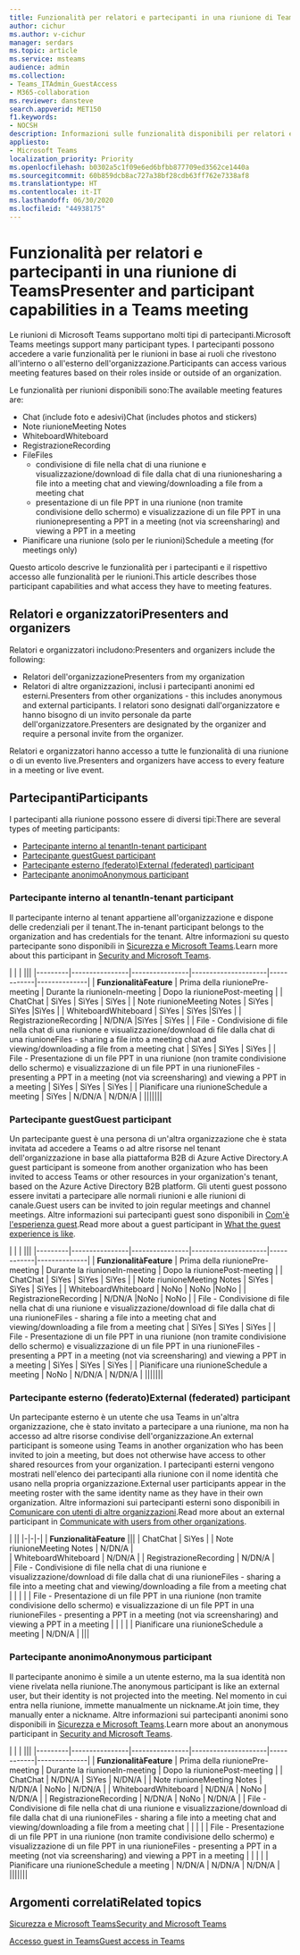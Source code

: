 ```yaml
---
title: Funzionalità per relatori e partecipanti in una riunione di Teams
author: cichur
ms.author: v-cichur
manager: serdars
ms.topic: article
ms.service: msteams
audience: admin
ms.collection:
- Teams_ITAdmin_GuestAccess
- M365-collaboration
ms.reviewer: dansteve
search.appverid: MET150
f1.keywords:
- NOCSH
description: Informazioni sulle funzionalità disponibili per relatori e partecipanti una riunione di Teams.
appliesto:
- Microsoft Teams
localization_priority: Priority
ms.openlocfilehash: b0302a5c1f09e6ed6bfbb877709ed3562ce1440a
ms.sourcegitcommit: 60b859dcb8ac727a38bf28cdb63ff762e7338af8
ms.translationtype: HT
ms.contentlocale: it-IT
ms.lasthandoff: 06/30/2020
ms.locfileid: "44938175"
---
```

<a name="presenter-and-participant-capabilities-in-a-teams-meeting"></a><span data-ttu-id="b6864-103">Funzionalità per relatori e partecipanti in una riunione di Teams</span><span class="sxs-lookup"><span data-stu-id="b6864-103">Presenter and participant capabilities in a Teams meeting</span></span>
======================================================

<span data-ttu-id="b6864-104">Le riunioni di Microsoft Teams supportano molti tipi di partecipanti.</span><span class="sxs-lookup"><span data-stu-id="b6864-104">Microsoft Teams meetings support many participant types.</span></span> <span data-ttu-id="b6864-105">I partecipanti possono accedere a varie funzionalità per le riunioni in base ai ruoli che rivestono all'interno o all'esterno dell'organizzazione.</span><span class="sxs-lookup"><span data-stu-id="b6864-105">Participants can access various meeting features based on their roles inside or outside of an organization.</span></span>

<span data-ttu-id="b6864-106">Le funzionalità per riunioni disponibili sono:</span><span class="sxs-lookup"><span data-stu-id="b6864-106">The available meeting features are:</span></span>

- <span data-ttu-id="b6864-107">Chat (include foto e adesivi)</span><span class="sxs-lookup"><span data-stu-id="b6864-107">Chat (includes photos and stickers)</span></span>
- <span data-ttu-id="b6864-108">Note riunione</span><span class="sxs-lookup"><span data-stu-id="b6864-108">Meeting Notes</span></span>
- <span data-ttu-id="b6864-109">Whiteboard</span><span class="sxs-lookup"><span data-stu-id="b6864-109">Whiteboard</span></span>
- <span data-ttu-id="b6864-110">Registrazione</span><span class="sxs-lookup"><span data-stu-id="b6864-110">Recording</span></span>
- <span data-ttu-id="b6864-111">File</span><span class="sxs-lookup"><span data-stu-id="b6864-111">Files</span></span>
    - <span data-ttu-id="b6864-112">condivisione di file nella chat di una riunione e visualizzazione/download di file dalla chat di una riunione</span><span class="sxs-lookup"><span data-stu-id="b6864-112">sharing a file into a meeting chat and viewing/downloading a file from a meeting chat</span></span>
    - <span data-ttu-id="b6864-113">presentazione di un file PPT in una riunione (non tramite condivisione dello schermo) e visualizzazione di un file PPT in una riunione</span><span class="sxs-lookup"><span data-stu-id="b6864-113">presenting a PPT in a meeting (not via screensharing) and viewing a PPT in a meeting</span></span>
- <span data-ttu-id="b6864-114">Pianificare una riunione (solo per le riunioni)</span><span class="sxs-lookup"><span data-stu-id="b6864-114">Schedule a meeting (for meetings only)</span></span>

<span data-ttu-id="b6864-115">Questo articolo descrive le funzionalità per i partecipanti e il rispettivo accesso alle funzionalità per le riunioni.</span><span class="sxs-lookup"><span data-stu-id="b6864-115">This article describes those participant capabilities and what access they have to meeting features.</span></span>

## <a name="presenters-and-organizers"></a><span data-ttu-id="b6864-116">Relatori e organizzatori</span><span class="sxs-lookup"><span data-stu-id="b6864-116">Presenters and organizers</span></span>

<span data-ttu-id="b6864-117">Relatori e organizzatori includono:</span><span class="sxs-lookup"><span data-stu-id="b6864-117">Presenters and organizers include the following:</span></span>

- <span data-ttu-id="b6864-118">Relatori dell'organizzazione</span><span class="sxs-lookup"><span data-stu-id="b6864-118">Presenters from my organization</span></span>
- <span data-ttu-id="b6864-119">Relatori di altre organizzazioni, inclusi i partecipanti anonimi ed esterni.</span><span class="sxs-lookup"><span data-stu-id="b6864-119">Presenters from other organizations - this includes anonymous and external participants.</span></span> <span data-ttu-id="b6864-120">I relatori sono designati dall'organizzatore e hanno bisogno di un invito personale da parte dell'organizzatore.</span><span class="sxs-lookup"><span data-stu-id="b6864-120">Presenters are designated by the organizer and require a personal invite from the organizer.</span></span>

<span data-ttu-id="b6864-121">Relatori e organizzatori hanno accesso a tutte le funzionalità di una riunione o di un evento live.</span><span class="sxs-lookup"><span data-stu-id="b6864-121">Presenters and organizers have access to every feature in a meeting or live event.</span></span>

## <a name="participants"></a><span data-ttu-id="b6864-122">Partecipanti</span><span class="sxs-lookup"><span data-stu-id="b6864-122">Participants</span></span>

<span data-ttu-id="b6864-123">I partecipanti alla riunione possono essere di diversi tipi:</span><span class="sxs-lookup"><span data-stu-id="b6864-123">There are several types of meeting participants:</span></span>

- [<span data-ttu-id="b6864-124">Partecipante interno al tenant</span><span class="sxs-lookup"><span data-stu-id="b6864-124">In-tenant participant</span></span>](#in-tenant-participant)
- [<span data-ttu-id="b6864-125">Partecipante guest</span><span class="sxs-lookup"><span data-stu-id="b6864-125">Guest participant</span></span>](#guest-participant)
- [<span data-ttu-id="b6864-126">Partecipante esterno (federato)</span><span class="sxs-lookup"><span data-stu-id="b6864-126">External (federated) participant</span></span>](#external-federated-participant)
- [<span data-ttu-id="b6864-127">Partecipante anonimo</span><span class="sxs-lookup"><span data-stu-id="b6864-127">Anonymous participant</span></span>](#anonymous-participant)

### <a name="in-tenant-participant"></a><span data-ttu-id="b6864-128">Partecipante interno al tenant</span><span class="sxs-lookup"><span data-stu-id="b6864-128">In-tenant participant</span></span>

<span data-ttu-id="b6864-129">Il partecipante interno al tenant appartiene all'organizzazione e dispone delle credenziali per il tenant.</span><span class="sxs-lookup"><span data-stu-id="b6864-129">The in-tenant participant belongs to the organization and has credentials for the tenant.</span></span> <span data-ttu-id="b6864-130">Altre informazioni su questo partecipante sono disponibili in [Sicurezza e Microsoft Teams](teams-security-guide.md#participant-types).</span><span class="sxs-lookup"><span data-stu-id="b6864-130">Learn more about this participant in [Security and Microsoft Teams](teams-security-guide.md#participant-types).</span></span>

|  |  | |||
|---------|----------------|----------------|---------------------|------------|--------------|
| <span data-ttu-id="b6864-131">**Funzionalità**</span><span class="sxs-lookup"><span data-stu-id="b6864-131">**Feature**</span></span>        | <span data-ttu-id="b6864-132">Prima della riunione</span><span class="sxs-lookup"><span data-stu-id="b6864-132">Pre-meeting</span></span> | <span data-ttu-id="b6864-133">Durante la riunione</span><span class="sxs-lookup"><span data-stu-id="b6864-133">In-meeting</span></span> | <span data-ttu-id="b6864-134">Dopo la riunione</span><span class="sxs-lookup"><span data-stu-id="b6864-134">Post-meeting</span></span> |
| <span data-ttu-id="b6864-135">Chat</span><span class="sxs-lookup"><span data-stu-id="b6864-135">Chat</span></span> | <span data-ttu-id="b6864-136">Sì</span><span class="sxs-lookup"><span data-stu-id="b6864-136">Yes</span></span> | <span data-ttu-id="b6864-137">Sì</span><span class="sxs-lookup"><span data-stu-id="b6864-137">Yes</span></span> | <span data-ttu-id="b6864-138">Sì</span><span class="sxs-lookup"><span data-stu-id="b6864-138">Yes</span></span> |
| <span data-ttu-id="b6864-139">Note riunione</span><span class="sxs-lookup"><span data-stu-id="b6864-139">Meeting Notes</span></span> | <span data-ttu-id="b6864-140">Sì</span><span class="sxs-lookup"><span data-stu-id="b6864-140">Yes</span></span> | <span data-ttu-id="b6864-141">Sì</span><span class="sxs-lookup"><span data-stu-id="b6864-141">Yes</span></span> |<span data-ttu-id="b6864-142">Sì</span><span class="sxs-lookup"><span data-stu-id="b6864-142">Yes</span></span> |
| <span data-ttu-id="b6864-143">Whiteboard</span><span class="sxs-lookup"><span data-stu-id="b6864-143">Whiteboard</span></span> | <span data-ttu-id="b6864-144">Sì</span><span class="sxs-lookup"><span data-stu-id="b6864-144">Yes</span></span> | <span data-ttu-id="b6864-145">Sì</span><span class="sxs-lookup"><span data-stu-id="b6864-145">Yes</span></span> |<span data-ttu-id="b6864-146">Sì</span><span class="sxs-lookup"><span data-stu-id="b6864-146">Yes</span></span> |
| <span data-ttu-id="b6864-147">Registrazione</span><span class="sxs-lookup"><span data-stu-id="b6864-147">Recording</span></span> | <span data-ttu-id="b6864-148">N/D</span><span class="sxs-lookup"><span data-stu-id="b6864-148">N/A</span></span> |<span data-ttu-id="b6864-149">Sì</span><span class="sxs-lookup"><span data-stu-id="b6864-149">Yes</span></span> | <span data-ttu-id="b6864-150">Sì</span><span class="sxs-lookup"><span data-stu-id="b6864-150">Yes</span></span> |
| <span data-ttu-id="b6864-151">File - Condivisione di file nella chat di una riunione e visualizzazione/download di file dalla chat di una riunione</span><span class="sxs-lookup"><span data-stu-id="b6864-151">Files - sharing a file into a meeting chat and viewing/downloading a file from a meeting chat</span></span> | <span data-ttu-id="b6864-152">Sì</span><span class="sxs-lookup"><span data-stu-id="b6864-152">Yes</span></span> | <span data-ttu-id="b6864-153">Sì</span><span class="sxs-lookup"><span data-stu-id="b6864-153">Yes</span></span> | <span data-ttu-id="b6864-154">Sì</span><span class="sxs-lookup"><span data-stu-id="b6864-154">Yes</span></span> |
| <span data-ttu-id="b6864-155">File - Presentazione di un file PPT in una riunione (non tramite condivisione dello schermo) e visualizzazione di un file PPT in una riunione</span><span class="sxs-lookup"><span data-stu-id="b6864-155">Files - presenting a PPT in a meeting (not via screensharing) and viewing a PPT in a meeting</span></span> | <span data-ttu-id="b6864-156">Sì</span><span class="sxs-lookup"><span data-stu-id="b6864-156">Yes</span></span> | <span data-ttu-id="b6864-157">Sì</span><span class="sxs-lookup"><span data-stu-id="b6864-157">Yes</span></span> | <span data-ttu-id="b6864-158">Sì</span><span class="sxs-lookup"><span data-stu-id="b6864-158">Yes</span></span> |
| <span data-ttu-id="b6864-159">Pianificare una riunione</span><span class="sxs-lookup"><span data-stu-id="b6864-159">Schedule a meeting</span></span> | <span data-ttu-id="b6864-160">Sì</span><span class="sxs-lookup"><span data-stu-id="b6864-160">Yes</span></span> | <span data-ttu-id="b6864-161">N/D</span><span class="sxs-lookup"><span data-stu-id="b6864-161">N/A</span></span> | <span data-ttu-id="b6864-162">N/D</span><span class="sxs-lookup"><span data-stu-id="b6864-162">N/A</span></span> |
|||||||

### <a name="guest-participant"></a><span data-ttu-id="b6864-163">Partecipante guest</span><span class="sxs-lookup"><span data-stu-id="b6864-163">Guest participant</span></span>

<span data-ttu-id="b6864-164">Un partecipante guest è una persona di un'altra organizzazione che è stata invitata ad accedere a Teams o ad altre risorse nel tenant dell'organizzazione in base alla piattaforma B2B di Azure Active Directory.</span><span class="sxs-lookup"><span data-stu-id="b6864-164">A guest participant is someone from another organization who has been invited to access Teams or other resources in your organization's tenant, based on the Azure Active Directory B2B platform.</span></span> <span data-ttu-id="b6864-165">Gli utenti guest possono essere invitati a partecipare alle normali riunioni e alle riunioni di canale.</span><span class="sxs-lookup"><span data-stu-id="b6864-165">Guest users can be invited to join regular meetings and channel meetings.</span></span> <span data-ttu-id="b6864-166">Altre informazioni sui partecipanti guest sono disponibili in [Com'è l'esperienza guest](guest-experience.md#comparison-of-team-member-and-guest-capabilities).</span><span class="sxs-lookup"><span data-stu-id="b6864-166">Read more about a guest participant in [What the guest experience is like](guest-experience.md#comparison-of-team-member-and-guest-capabilities).</span></span>

|  |  | |||
|---------|----------------|----------------|---------------------|------------|--------------|
| <span data-ttu-id="b6864-167">**Funzionalità**</span><span class="sxs-lookup"><span data-stu-id="b6864-167">**Feature**</span></span>        | <span data-ttu-id="b6864-168">Prima della riunione</span><span class="sxs-lookup"><span data-stu-id="b6864-168">Pre-meeting</span></span> | <span data-ttu-id="b6864-169">Durante la riunione</span><span class="sxs-lookup"><span data-stu-id="b6864-169">In-meeting</span></span> | <span data-ttu-id="b6864-170">Dopo la riunione</span><span class="sxs-lookup"><span data-stu-id="b6864-170">Post-meeting</span></span> |
| <span data-ttu-id="b6864-171">Chat</span><span class="sxs-lookup"><span data-stu-id="b6864-171">Chat</span></span> | <span data-ttu-id="b6864-172">Sì</span><span class="sxs-lookup"><span data-stu-id="b6864-172">Yes</span></span> | <span data-ttu-id="b6864-173">Sì</span><span class="sxs-lookup"><span data-stu-id="b6864-173">Yes</span></span> | <span data-ttu-id="b6864-174">Sì</span><span class="sxs-lookup"><span data-stu-id="b6864-174">Yes</span></span> |
| <span data-ttu-id="b6864-175">Note riunione</span><span class="sxs-lookup"><span data-stu-id="b6864-175">Meeting Notes</span></span> | <span data-ttu-id="b6864-176">Sì</span><span class="sxs-lookup"><span data-stu-id="b6864-176">Yes</span></span> | <span data-ttu-id="b6864-177">Sì</span><span class="sxs-lookup"><span data-stu-id="b6864-177">Yes</span></span> | <span data-ttu-id="b6864-178">Sì</span><span class="sxs-lookup"><span data-stu-id="b6864-178">Yes</span></span> |
| <span data-ttu-id="b6864-179">Whiteboard</span><span class="sxs-lookup"><span data-stu-id="b6864-179">Whiteboard</span></span> | <span data-ttu-id="b6864-180">No</span><span class="sxs-lookup"><span data-stu-id="b6864-180">No</span></span> | <span data-ttu-id="b6864-181">No</span><span class="sxs-lookup"><span data-stu-id="b6864-181">No</span></span> |<span data-ttu-id="b6864-182">No</span><span class="sxs-lookup"><span data-stu-id="b6864-182">No</span></span> |
| <span data-ttu-id="b6864-183">Registrazione</span><span class="sxs-lookup"><span data-stu-id="b6864-183">Recording</span></span> | <span data-ttu-id="b6864-184">N/D</span><span class="sxs-lookup"><span data-stu-id="b6864-184">N/A</span></span> |<span data-ttu-id="b6864-185">No</span><span class="sxs-lookup"><span data-stu-id="b6864-185">No</span></span> | <span data-ttu-id="b6864-186">No</span><span class="sxs-lookup"><span data-stu-id="b6864-186">No</span></span> |
| <span data-ttu-id="b6864-187">File - Condivisione di file nella chat di una riunione e visualizzazione/download di file dalla chat di una riunione</span><span class="sxs-lookup"><span data-stu-id="b6864-187">Files - sharing a file into a meeting chat and viewing/downloading a file from a meeting chat</span></span> | <span data-ttu-id="b6864-188">Sì</span><span class="sxs-lookup"><span data-stu-id="b6864-188">Yes</span></span> | <span data-ttu-id="b6864-189">Sì</span><span class="sxs-lookup"><span data-stu-id="b6864-189">Yes</span></span> | <span data-ttu-id="b6864-190">Sì</span><span class="sxs-lookup"><span data-stu-id="b6864-190">Yes</span></span> |
| <span data-ttu-id="b6864-191">File - Presentazione di un file PPT in una riunione (non tramite condivisione dello schermo) e visualizzazione di un file PPT in una riunione</span><span class="sxs-lookup"><span data-stu-id="b6864-191">Files - presenting a PPT in a meeting (not via screensharing) and viewing a PPT in a meeting</span></span> | <span data-ttu-id="b6864-192">Sì</span><span class="sxs-lookup"><span data-stu-id="b6864-192">Yes</span></span> | <span data-ttu-id="b6864-193">Sì</span><span class="sxs-lookup"><span data-stu-id="b6864-193">Yes</span></span> | <span data-ttu-id="b6864-194">Sì</span><span class="sxs-lookup"><span data-stu-id="b6864-194">Yes</span></span> |
| <span data-ttu-id="b6864-195">Pianificare una riunione</span><span class="sxs-lookup"><span data-stu-id="b6864-195">Schedule a meeting</span></span> | <span data-ttu-id="b6864-196">No</span><span class="sxs-lookup"><span data-stu-id="b6864-196">No</span></span> | <span data-ttu-id="b6864-197">N/D</span><span class="sxs-lookup"><span data-stu-id="b6864-197">N/A</span></span> | <span data-ttu-id="b6864-198">N/D</span><span class="sxs-lookup"><span data-stu-id="b6864-198">N/A</span></span> |
|||||||

### <a name="external-federated-participant"></a><span data-ttu-id="b6864-199">Partecipante esterno (federato)</span><span class="sxs-lookup"><span data-stu-id="b6864-199">External (federated) participant</span></span>

<span data-ttu-id="b6864-200">Un partecipante esterno è un utente che usa Teams in un'altra organizzazione, che è stato invitato a partecipare a una riunione, ma non ha accesso ad altre risorse condivise dell'organizzazione.</span><span class="sxs-lookup"><span data-stu-id="b6864-200">An external participant is someone using Teams in another organization who has been invited to join a meeting, but does not otherwise have access to other shared resources from your organization.</span></span> <span data-ttu-id="b6864-201">I partecipanti esterni vengono mostrati nell'elenco dei partecipanti alla riunione con il nome identità che usano nella propria organizzazione.</span><span class="sxs-lookup"><span data-stu-id="b6864-201">External user participants appear in the meeting roster with the same identity name as they have in their own organization.</span></span> <span data-ttu-id="b6864-202">Altre informazioni sui partecipanti esterni sono disponibili in [Comunicare con utenti di altre organizzazioni](communicate-with-users-from-other-organizations.md#external-access).</span><span class="sxs-lookup"><span data-stu-id="b6864-202">Read more about an external participant in [Communicate with users from other organizations](communicate-with-users-from-other-organizations.md#external-access).</span></span>

|  ||
|-|-|-|
| <span data-ttu-id="b6864-203">**Funzionalità**</span><span class="sxs-lookup"><span data-stu-id="b6864-203">**Feature**</span></span> |||
| <span data-ttu-id="b6864-204">Chat</span><span class="sxs-lookup"><span data-stu-id="b6864-204">Chat</span></span> | <span data-ttu-id="b6864-205">Sì</span><span class="sxs-lookup"><span data-stu-id="b6864-205">Yes</span></span> |
| <span data-ttu-id="b6864-206">Note riunione</span><span class="sxs-lookup"><span data-stu-id="b6864-206">Meeting Notes</span></span> | <span data-ttu-id="b6864-207">N/D</span><span class="sxs-lookup"><span data-stu-id="b6864-207">N/A</span></span> |  
| <span data-ttu-id="b6864-208">Whiteboard</span><span class="sxs-lookup"><span data-stu-id="b6864-208">Whiteboard</span></span> | <span data-ttu-id="b6864-209">N/D</span><span class="sxs-lookup"><span data-stu-id="b6864-209">N/A</span></span> |
| <span data-ttu-id="b6864-210">Registrazione</span><span class="sxs-lookup"><span data-stu-id="b6864-210">Recording</span></span> | <span data-ttu-id="b6864-211">N/D</span><span class="sxs-lookup"><span data-stu-id="b6864-211">N/A</span></span> |  
| <span data-ttu-id="b6864-212">File - Condivisione di file nella chat di una riunione e visualizzazione/download di file dalla chat di una riunione</span><span class="sxs-lookup"><span data-stu-id="b6864-212">Files - sharing a file into a meeting chat and viewing/downloading a file from a meeting chat</span></span> |  |  |  |
| <span data-ttu-id="b6864-213">File - Presentazione di un file PPT in una riunione (non tramite condivisione dello schermo) e visualizzazione di un file PPT in una riunione</span><span class="sxs-lookup"><span data-stu-id="b6864-213">Files - presenting a PPT in a meeting (not via screensharing) and viewing a PPT in a meeting</span></span> |  |  |  |
| <span data-ttu-id="b6864-214">Pianificare una riunione</span><span class="sxs-lookup"><span data-stu-id="b6864-214">Schedule a meeting</span></span> | <span data-ttu-id="b6864-215">N/D</span><span class="sxs-lookup"><span data-stu-id="b6864-215">N/A</span></span> |
|||

### <a name="anonymous-participant"></a><span data-ttu-id="b6864-216">Partecipante anonimo</span><span class="sxs-lookup"><span data-stu-id="b6864-216">Anonymous participant</span></span>

<span data-ttu-id="b6864-217">Il partecipante anonimo è simile a un utente esterno, ma la sua identità non viene rivelata nella riunione.</span><span class="sxs-lookup"><span data-stu-id="b6864-217">The anonymous participant is like an external user, but their identity is not projected into the meeting.</span></span> <span data-ttu-id="b6864-218">Nel momento in cui entra nella riunione, immette manualmente un nickname.</span><span class="sxs-lookup"><span data-stu-id="b6864-218">At join time, they manually enter a nickname.</span></span> <span data-ttu-id="b6864-219">Altre informazioni sui partecipanti anonimi sono disponibili in [Sicurezza e Microsoft Teams](teams-security-guide.md#participant-types).</span><span class="sxs-lookup"><span data-stu-id="b6864-219">Learn more about an anonymous participant in [Security and Microsoft Teams](teams-security-guide.md#participant-types).</span></span>

|   | | |||
|---------|----------------|----------------|---------------------|------------|--------------|
| <span data-ttu-id="b6864-220">**Funzionalità**</span><span class="sxs-lookup"><span data-stu-id="b6864-220">**Feature**</span></span>        | <span data-ttu-id="b6864-221">Prima della riunione</span><span class="sxs-lookup"><span data-stu-id="b6864-221">Pre-meeting</span></span> | <span data-ttu-id="b6864-222">Durante la riunione</span><span class="sxs-lookup"><span data-stu-id="b6864-222">In-meeting</span></span> | <span data-ttu-id="b6864-223">Dopo la riunione</span><span class="sxs-lookup"><span data-stu-id="b6864-223">Post-meeting</span></span> |
| <span data-ttu-id="b6864-224">Chat</span><span class="sxs-lookup"><span data-stu-id="b6864-224">Chat</span></span> | <span data-ttu-id="b6864-225">N/D</span><span class="sxs-lookup"><span data-stu-id="b6864-225">N/A</span></span> | <span data-ttu-id="b6864-226">Sì</span><span class="sxs-lookup"><span data-stu-id="b6864-226">Yes</span></span> | <span data-ttu-id="b6864-227">N/D</span><span class="sxs-lookup"><span data-stu-id="b6864-227">N/A</span></span> |
| <span data-ttu-id="b6864-228">Note riunione</span><span class="sxs-lookup"><span data-stu-id="b6864-228">Meeting Notes</span></span> | <span data-ttu-id="b6864-229">N/D</span><span class="sxs-lookup"><span data-stu-id="b6864-229">N/A</span></span> | <span data-ttu-id="b6864-230">No</span><span class="sxs-lookup"><span data-stu-id="b6864-230">No</span></span> | <span data-ttu-id="b6864-231">N/D</span><span class="sxs-lookup"><span data-stu-id="b6864-231">N/A</span></span> |
| <span data-ttu-id="b6864-232">Whiteboard</span><span class="sxs-lookup"><span data-stu-id="b6864-232">Whiteboard</span></span> | <span data-ttu-id="b6864-233">N/D</span><span class="sxs-lookup"><span data-stu-id="b6864-233">N/A</span></span> | <span data-ttu-id="b6864-234">No</span><span class="sxs-lookup"><span data-stu-id="b6864-234">No</span></span> | <span data-ttu-id="b6864-235">N/D</span><span class="sxs-lookup"><span data-stu-id="b6864-235">N/A</span></span> |
| <span data-ttu-id="b6864-236">Registrazione</span><span class="sxs-lookup"><span data-stu-id="b6864-236">Recording</span></span> | <span data-ttu-id="b6864-237">N/D</span><span class="sxs-lookup"><span data-stu-id="b6864-237">N/A</span></span> | <span data-ttu-id="b6864-238">No</span><span class="sxs-lookup"><span data-stu-id="b6864-238">No</span></span> | <span data-ttu-id="b6864-239">N/D</span><span class="sxs-lookup"><span data-stu-id="b6864-239">N/A</span></span> |
| <span data-ttu-id="b6864-240">File - Condivisione di file nella chat di una riunione e visualizzazione/download di file dalla chat di una riunione</span><span class="sxs-lookup"><span data-stu-id="b6864-240">Files - sharing a file into a meeting chat and viewing/downloading a file from a meeting chat</span></span> |  |  |  |
| <span data-ttu-id="b6864-241">File - Presentazione di un file PPT in una riunione (non tramite condivisione dello schermo) e visualizzazione di un file PPT in una riunione</span><span class="sxs-lookup"><span data-stu-id="b6864-241">Files - presenting a PPT in a meeting (not via screensharing) and viewing a PPT in a meeting</span></span> |  |  |  |
| <span data-ttu-id="b6864-242">Pianificare una riunione</span><span class="sxs-lookup"><span data-stu-id="b6864-242">Schedule a meeting</span></span> | <span data-ttu-id="b6864-243">N/D</span><span class="sxs-lookup"><span data-stu-id="b6864-243">N/A</span></span> | <span data-ttu-id="b6864-244">N/D</span><span class="sxs-lookup"><span data-stu-id="b6864-244">N/A</span></span> | <span data-ttu-id="b6864-245">N/D</span><span class="sxs-lookup"><span data-stu-id="b6864-245">N/A</span></span> |
|||||||

## <a name="related-topics"></a><span data-ttu-id="b6864-246">Argomenti correlati</span><span class="sxs-lookup"><span data-stu-id="b6864-246">Related topics</span></span>

[<span data-ttu-id="b6864-247">Sicurezza e Microsoft Teams</span><span class="sxs-lookup"><span data-stu-id="b6864-247">Security and Microsoft Teams</span></span>](teams-security-guide.md)

[<span data-ttu-id="b6864-248">Accesso guest in Teams</span><span class="sxs-lookup"><span data-stu-id="b6864-248">Guest access in Teams</span></span>](guest-access.md)
